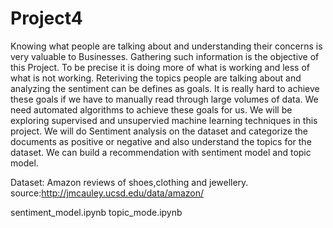 # Project4
Knowing what people are talking about and understanding their concerns is very valuable to Businesses. 
Gathering such information is the objective of this Project.  To be precise it is doing more of what is working and less of 
what is not working. Reteriving the topics people are talking about and analyzing the 
sentiment can be defines as goals. It is really hard to achieve these goals if we have to manually read through large volumes of 
data. We need automated algorithms to achieve these goals for us. We will be exploring supervised and unsupervied machine learning 
techniques in this project. We will do Sentiment analysis on the dataset and categorize the documents as positive or negative and also
understand the topics for the dataset. We can build a recommendation with sentiment model and topic model.

Dataset: Amazon reviews of shoes,clothing and jewellery. 
source:http://jmcauley.ucsd.edu/data/amazon/

sentiment_model.ipynb
topic_mode.ipynb
